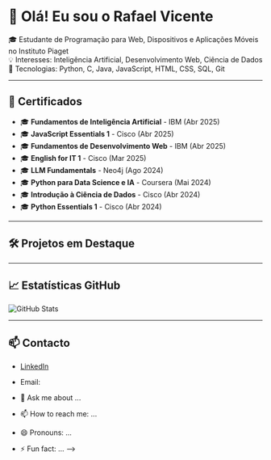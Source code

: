 # 👋 Olá! Eu sou o Rafael Vicente

🎓 Estudante de Programação para Web, Dispositivos e Aplicações Móveis no Instituto Piaget  
💡 Interesses: Inteligência Artificial, Desenvolvimento Web, Ciência de Dados  
🔧 Tecnologias: Python, C, Java, JavaScript, HTML, CSS, SQL, Git

---

## 🧾 Certificados

- 🎓 **Fundamentos de Inteligência Artificial** - IBM (Abr 2025)
- 🎓 **JavaScript Essentials 1** - Cisco (Abr 2025)
- 🎓 **Fundamentos de Desenvolvimento Web** - IBM (Abr 2025)
- 🎓 **English for IT 1** - Cisco (Mar 2025)
- 🎓 **LLM Fundamentals** - Neo4j (Ago 2024)
- 🎓 **Python para Data Science e IA** - Coursera (Mai 2024)
- 🎓 **Introdução à Ciência de Dados** - Cisco (Abr 2024)
- 🎓 **Python Essentials 1** - Cisco (Abr 2024)

---

## 🛠️ Projetos em Destaque




---

## 📈 Estatísticas GitHub

![GitHub Stats](https://github-readme-stats.vercel.app/api?username=rafaelsvicente&show_icons=true&theme=radical)

---

## 📫 Contacto

- [LinkedIn](https://www.linkedin.com/in/rafael-vicente-131683304)
- Email: 


- 💬 Ask me about ...
- 📫 How to reach me: ...
- 😄 Pronouns: ...
- ⚡ Fun fact: ...
-->
